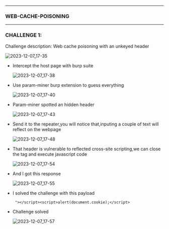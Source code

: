 * * *
### WEB-CACHE-POISONING
* * *

### CHALLENGE 1:
  Challenge description: Web cache poisoning with an unkeyed header
  
  ![2023-12-07_17-35](https://github.com/SENSEIXENUS2/SENSEIXENUS2.github.io/assets/98669513/758db05a-0fc2-4c58-b6f1-e06aedaa85f9)

- Intercept the host page with burp suite

  ![2023-12-07_17-38](https://github.com/SENSEIXENUS2/SENSEIXENUS2.github.io/assets/98669513/6bffef9d-06cb-445f-821a-dbc91353ad96)

- Use param-miner burp extension to guess everything

  ![2023-12-07_17-40](https://github.com/SENSEIXENUS2/SENSEIXENUS2.github.io/assets/98669513/4621f7f7-4b22-4faf-94ad-8a71f5b2fc93)

- Param-miner spotted an hidden header
  
  ![2023-12-07_17-43](https://github.com/SENSEIXENUS2/SENSEIXENUS2.github.io/assets/98669513/baead52a-0247-420d-92bc-f9fa7e8fde85)

- Send it to the repeater,you will notice that,inputing a couple of text will reflect on the webpage

  ![2023-12-07_17-48](https://github.com/SENSEIXENUS2/SENSEIXENUS2.github.io/assets/98669513/0aad8114-0dc3-4452-831c-9569048e015f)

- That header is vulnerable to reflected cross-site scripting,we can close the tag and execute javascript code

   ![2023-12-07_17-54](https://github.com/SENSEIXENUS2/SENSEIXENUS2.github.io/assets/98669513/0a10e38c-310c-4106-a6cd-0aec362cfd5e)

- And I got this response

   ![2023-12-07_17-55](https://github.com/SENSEIXENUS2/SENSEIXENUS2.github.io/assets/98669513/11840455-f124-4f52-aadb-a4301272e32a)

- I solved the challenge with this payload

       "></script><script>alert(document.cookie);</script>
- Challenge solved

  ![2023-12-07_17-57](https://github.com/SENSEIXENUS2/SENSEIXENUS2.github.io/assets/98669513/6667bcbc-9fc1-498c-9d85-217c8622e4a9)

     
    
    
  

